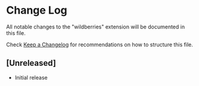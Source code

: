 # Change Log

All notable changes to the "wildberries" extension will be documented in this file.

Check [Keep a Changelog](http://keepachangelog.com/) for recommendations on how to structure this file.

## [Unreleased]

- Initial release
